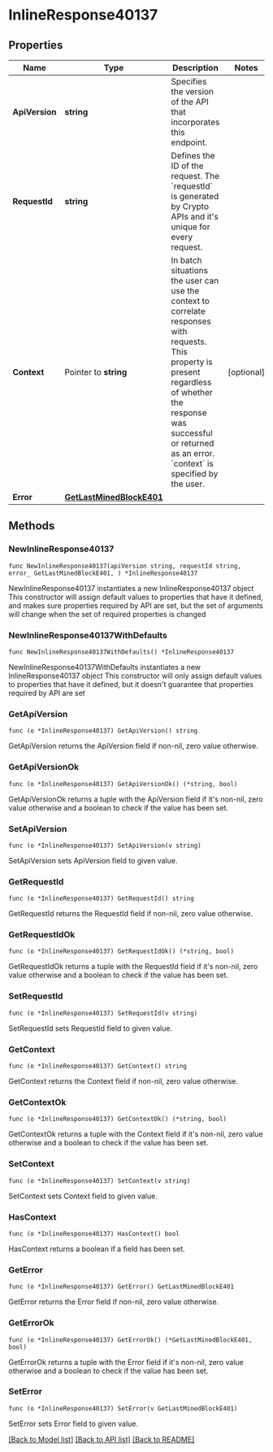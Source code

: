 # InlineResponse40137

## Properties

Name | Type | Description | Notes
------------ | ------------- | ------------- | -------------
**ApiVersion** | **string** | Specifies the version of the API that incorporates this endpoint. | 
**RequestId** | **string** | Defines the ID of the request. The &#x60;requestId&#x60; is generated by Crypto APIs and it&#39;s unique for every request. | 
**Context** | Pointer to **string** | In batch situations the user can use the context to correlate responses with requests. This property is present regardless of whether the response was successful or returned as an error. &#x60;context&#x60; is specified by the user. | [optional] 
**Error** | [**GetLastMinedBlockE401**](GetLastMinedBlockE401.md) |  | 

## Methods

### NewInlineResponse40137

`func NewInlineResponse40137(apiVersion string, requestId string, error_ GetLastMinedBlockE401, ) *InlineResponse40137`

NewInlineResponse40137 instantiates a new InlineResponse40137 object
This constructor will assign default values to properties that have it defined,
and makes sure properties required by API are set, but the set of arguments
will change when the set of required properties is changed

### NewInlineResponse40137WithDefaults

`func NewInlineResponse40137WithDefaults() *InlineResponse40137`

NewInlineResponse40137WithDefaults instantiates a new InlineResponse40137 object
This constructor will only assign default values to properties that have it defined,
but it doesn't guarantee that properties required by API are set

### GetApiVersion

`func (o *InlineResponse40137) GetApiVersion() string`

GetApiVersion returns the ApiVersion field if non-nil, zero value otherwise.

### GetApiVersionOk

`func (o *InlineResponse40137) GetApiVersionOk() (*string, bool)`

GetApiVersionOk returns a tuple with the ApiVersion field if it's non-nil, zero value otherwise
and a boolean to check if the value has been set.

### SetApiVersion

`func (o *InlineResponse40137) SetApiVersion(v string)`

SetApiVersion sets ApiVersion field to given value.


### GetRequestId

`func (o *InlineResponse40137) GetRequestId() string`

GetRequestId returns the RequestId field if non-nil, zero value otherwise.

### GetRequestIdOk

`func (o *InlineResponse40137) GetRequestIdOk() (*string, bool)`

GetRequestIdOk returns a tuple with the RequestId field if it's non-nil, zero value otherwise
and a boolean to check if the value has been set.

### SetRequestId

`func (o *InlineResponse40137) SetRequestId(v string)`

SetRequestId sets RequestId field to given value.


### GetContext

`func (o *InlineResponse40137) GetContext() string`

GetContext returns the Context field if non-nil, zero value otherwise.

### GetContextOk

`func (o *InlineResponse40137) GetContextOk() (*string, bool)`

GetContextOk returns a tuple with the Context field if it's non-nil, zero value otherwise
and a boolean to check if the value has been set.

### SetContext

`func (o *InlineResponse40137) SetContext(v string)`

SetContext sets Context field to given value.

### HasContext

`func (o *InlineResponse40137) HasContext() bool`

HasContext returns a boolean if a field has been set.

### GetError

`func (o *InlineResponse40137) GetError() GetLastMinedBlockE401`

GetError returns the Error field if non-nil, zero value otherwise.

### GetErrorOk

`func (o *InlineResponse40137) GetErrorOk() (*GetLastMinedBlockE401, bool)`

GetErrorOk returns a tuple with the Error field if it's non-nil, zero value otherwise
and a boolean to check if the value has been set.

### SetError

`func (o *InlineResponse40137) SetError(v GetLastMinedBlockE401)`

SetError sets Error field to given value.



[[Back to Model list]](../README.md#documentation-for-models) [[Back to API list]](../README.md#documentation-for-api-endpoints) [[Back to README]](../README.md)


